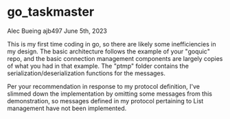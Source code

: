 # go_taskmaster
Alec Bueing
ajb497
June 5th, 2023


This is my first time coding in go, so there are likely some inefficiencies in my design.
The basic architecture follows the example of your "goquic" repo, and the basic connection management components are largely copies of what you had in that example.
The "ptmp" folder contains the serialization/deserialization functions for the messages.

Per your recommendation in response to my protocol definition, I've slimmed down the implementation by omitting some messages from this demonstration, so messages defined in my protocol pertaining to List management have not been implemented.

